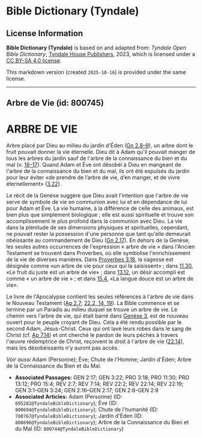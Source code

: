# Bible Dictionary (Tyndale)

## License Information

**Bible Dictionary (Tyndale)** is based on and adapted from: _Tyndale Open Bible Dictionary_, [Tyndale House Publishers](https://tyndaleopenresources.com/), 2023, which is licensed under a [CC BY-SA 4.0 license](https://creativecommons.org/licenses/by-sa/4.0/legalcode.en).

This markdown version (created `2025-10-16`) is provided under the same license.



--------------------------------

## Arbre de Vie (id: 800745)

ARBRE DE VIE
============

Arbre placé par Dieu au milieu du jardin d'Éden ([Gn 2\.8–9](https://ref.ly/Gen2:8-Gen2:9)), un arbre dont le fruit pouvait donner la vie éternelle. Dieu dit à Adam qu'il pouvait manger de tous les arbres du jardin sauf de l'arbre de la connaissance du bien et du mal (v. [16–17](https://ref.ly/Gen2:16-Gen2:17)). Quand Adam et Ève ont désobéi à Dieu en mangeant de l'arbre de la connaissance du bien et du mal, ils ont été expulsés du jardin pour leur éviter «de prendre de l’arbre de vie, d’en manger, et de vivre éternellement» ([3\.22](https://ref.ly/Gen3:22)).

Le récit de la Genèse suggère que Dieu avait l'intention que l'arbre de vie serve de symbole de vie en communion avec lui et en dépendance de lui pour Adam et Ève. La vie humaine, à la différence de celle des animaux, est bien plus que simplement biologique ; elle est aussi spirituelle et trouve son accomplissement le plus profond dans la communion avec Dieu. La vie dans la plénitude de ses dimensions physiques et spirituelles, cependant, ne pouvait rester la possession d'une personne que tant qu'elle demeurait obéissante au commandement de Dieu ([Gn 2\.17](https://ref.ly/Gen2:17)). En dehors de la Genèse, les seules autres occurrences de l'expression « arbre de vie » dans l'Ancien Testament se trouvent dans Proverbes, où elle symbolise l'enrichissement de la vie de diverses manières. Dans [Proverbes 3\.18](https://ref.ly/Prov3:18), la sagesse est désignée comme «un arbre de vie pour ceux qui la saisissent» ; dans [11\.30](https://ref.ly/Prov11:30), «Le fruit du juste est un arbre de vie» ; dans [13\.12](https://ref.ly/Prov13:12), un désir accompli est comme « un arbre de vie » ; et dans [15\.4](https://ref.ly/Prov15:4), «La langue douce est un arbre de vie».

Le livre de l'Apocalypse contient les seules références à l'arbre de vie dans le Nouveau Testament ([Ap 2\.7](https://ref.ly/Rev2:7); [22\.2, 14, 19](https://ref.ly/Rev22:2,Rev22:14,Rev22:19)). La Bible commence et se termine par un Paradis au milieu duquel se trouve un arbre de vie. Le chemin vers l'arbre de vie, qui était barré dans [Genèse 3](https://ref.ly/Gen3:1-Gen3:24), est de nouveau ouvert pour le peuple croyant de Dieu. Cela a été rendu possible par le second Adam, Jésus\-Christ. Ceux qui ont lavé leurs robes dans le sang de Christ (cf. [Ap 7\.14](https://ref.ly/Rev7:14)) et ont cherché le pardon de leurs péchés à travers l'œuvre rédemptrice de Christ, reçoivent le droit à l'arbre de vie ([22\.14](https://ref.ly/Rev22:14)), mais les désobéissants n'y auront pas accès.

*Voir aussi* Adam (Personne); Ève; Chute de l'Homme; Jardin d'Éden; Arbre de la Connaissance du Bien et du Mal.

* **Associated Passages:** GEN 2:17; GEN 3:22; PRO 3:18; PRO 11:30; PRO 13:12; PRO 15:4; REV 2:7; REV 7:14; REV 22:2; REV 22:14; REV 22:19; GEN 3:1–GEN 3:24; GEN 2:16–GEN 2:17; GEN 2:8–GEN 2:9
* **Associated Articles:** Adam (Personne) (ID: `695282@TyndaleBibleDictionary`); Ève (ID: `800694@TyndaleBibleDictionary`); Chute de l'humanité (ID: `788767@TyndaleBibleDictionary`); Jardin d'Éden (ID: `800696@TyndaleBibleDictionary`); Arbre de la Connaissance du Bien et du Mal (ID: `800744@TyndaleBibleDictionary`)

